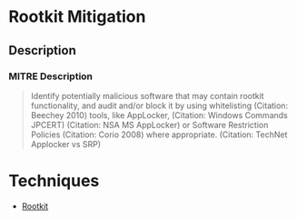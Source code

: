 
# Rootkit Mitigation

## Description

### MITRE Description

> Identify potentially malicious software that may contain rootkit functionality, and audit and/or block it by using whitelisting (Citation: Beechey 2010) tools, like AppLocker, (Citation: Windows Commands JPCERT) (Citation: NSA MS AppLocker) or Software Restriction Policies (Citation: Corio 2008) where appropriate. (Citation: TechNet Applocker vs SRP)


# Techniques


* [Rootkit](../techniques/Rootkit.md)

